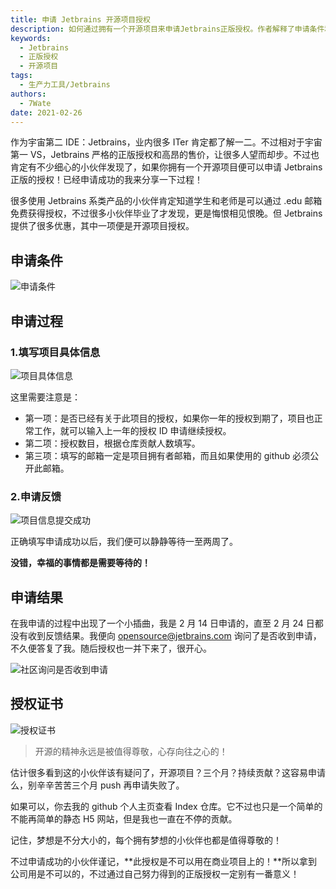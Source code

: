 ```yaml
---
title: 申请 Jetbrains 开源项目授权
description: 如何通过拥有一个开源项目来申请Jetbrains正版授权。作者解释了申请条件和申请过程，还分享了自己的申请经历和结果，最后提醒读者这种授权不能用于商业项目。
keywords:
  - Jetbrains
  - 正版授权
  - 开源项目
tags:
  - 生产力工具/Jetbrains
authors:
  - 7Wate
date: 2021-02-26
---
```


作为宇宙第二 IDE：Jetbrains，业内很多 ITer 肯定都了解一二。不过相对于宇宙第一 VS，Jetbrains 严格的正版授权和高昂的售价，让很多人望而却步。不过也肯定有不少细心的小伙伴发现了，如果你拥有一个开源项目便可以申请 Jetbrains 正版的授权！已经申请成功的我来分享一下过程！

很多使用 Jetbrains 系类产品的小伙伴肯定知道学生和老师是可以通过 .edu 邮箱免费获得授权，不过很多小伙伴毕业了才发现，更是悔恨相见恨晚。但 Jetbrains 提供了很多优惠，其中一项便是开源项目授权。

## 申请条件

![申请条件](https://static.7wate.com/img/2021/02/26/ebd458e97336c.png)

## 申请过程

### 1.填写项目具体信息

![项目具体信息](https://static.7wate.com/img/2021/02/26/6c2c0f40a1bcd.png)

这里需要注意是：

- 第一项：是否已经有关于此项目的授权，如果你一年的授权到期了，项目也正常工作，就可以输入上一年的授权 ID 申请继续授权。
- 第二项：授权数目，根据仓库贡献人数填写。
- 第三项：填写的邮箱一定是项目拥有者邮箱，而且如果使用的 github 必须公开此邮箱。

### 2.申请反馈

![项目信息提交成功](https://static.7wate.com/img/2021/02/26/3fba78afd19f7.png)

正确填写申请成功以后，我们便可以静静等待一至两周了。

**没错，幸福的事情都是需要等待的！**

## 申请结果

在我申请的过程中出现了一个小插曲，我是 2 月 14 日申请的，直至 2 月 24 日都没有收到反馈结果。我便向 [opensource@jetbrains.com](mailto:opensource@jetbrains.com) 询问了是否收到申请，不久便答复了我。随后授权也一并下来了，很开心。

![社区询问是否收到申请](https://static.7wate.com/img/2021/02/26/ad47e9c7a87b8.png)

## 授权证书

![授权证书](https://static.7wate.com/img/2021/02/26/108610c7403d7.png)

> 开源的精神永远是被值得尊敬，心存向往之心的！

估计很多看到这的小伙伴该有疑问了，开源项目？三个月？持续贡献？这容易申请么，别辛辛苦苦三个月 push 再申请失败了。

如果可以，你去我的 github 个人主页查看 Index 仓库。它不过也只是一个简单的不能再简单的静态 H5 网站，但是我也一直在不停的贡献。

记住，梦想是不分大小的，每个拥有梦想的小伙伴也都是值得尊敬的！

不过申请成功的小伙伴谨记，**此授权是不可以用在商业项目上的！**所以拿到公司用是不可以的，不过通过自己努力得到的正版授权一定别有一番意义！
